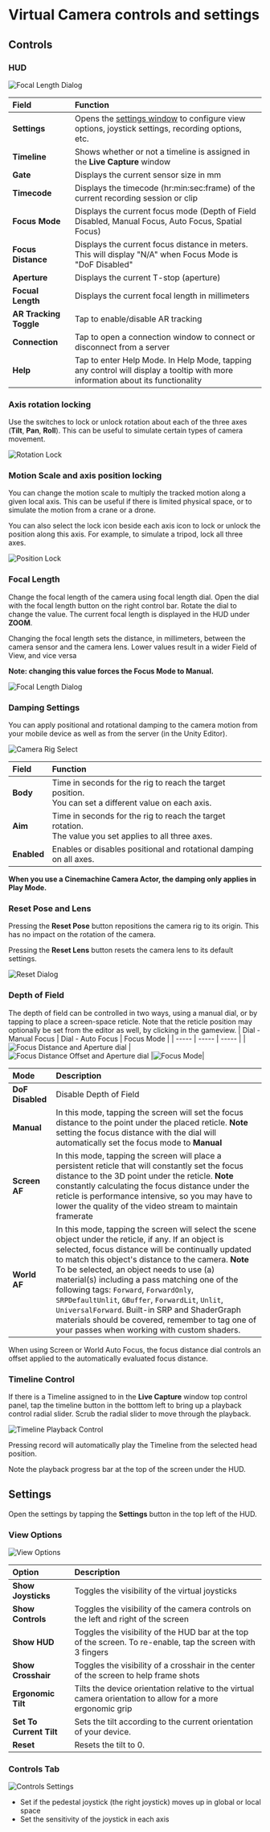 # Virtual Camera controls and settings

## Controls

### HUD

![Focal Length Dialog](images/virtual-camera-hud.png)

| **Field**              | **Function**                                                 |
| :--------------------- | :----------------------------------------------------------- |
| __Settings__           | Opens the [settings window](#settings) to configure view options, joystick settings, recording options, etc. |
| __Timeline__           | Shows whether or not a timeline is assigned in the **Live Capture** window |
| __Gate__               | Displays the current sensor size in mm                       |
| __Timecode__           | Displays the timecode (hr:min:sec:frame) of the current recording session or clip |
| __Focus Mode__         | Displays the current focus mode (Depth of Field Disabled, Manual Focus, Auto Focus, Spatial Focus) |
| __Focus Distance__     | Displays the current focus distance in meters. This will display "N/A" when Focus Mode is "DoF Disabled" |
| __Aperture__           | Displays the current T-stop (aperture)                       |
| __Focual Length__      | Displays the current focal length in millimeters             |
| __AR Tracking Toggle__ | Tap to enable/disable AR tracking                            |
| __Connection__         | Tap to open a connection window to connect or disconnect from a server |
| __Help__               | Tap to enter Help Mode. In Help Mode, tapping any control will display a tooltip with more information about its functionality |


### Axis rotation locking

Use the switches to lock or unlock rotation about each of the three axes (**Tilt**, **Pan**, **Roll**). This can be useful to simulate certain types of camera movement.

![Rotation Lock](images/rotation-axis-lock.png)


### Motion Scale and axis position locking

You can change the motion scale to multiply the tracked motion along a given local axis. This can be useful if there is limited physical space, or to simulate the motion from a crane or a drone.

You can also select the lock icon beside each axis icon to lock or unlock the position along this axis. For example, to simulate a tripod, lock all three axes.

![Position Lock](images/motion-scale.png)


### Focal Length

Change the focal length of the camera using focal length dial. Open the dial with the focal length button on the right control bar. Rotate the dial to change the value. The current focal length is displayed in the HUD under **ZOOM**.

Changing the focal length sets the distance, in millimeters, between the camera sensor and the camera lens. Lower values result in a wider Field of View, and vice versa

**Note: changing this value forces the Focus Mode to Manual.**

![Focal Length Dialog](images/focal-length-dial.png)


### Damping Settings

You can apply positional and rotational damping to the camera motion from your mobile device as well as from the server (in the Unity Editor).

![Camera Rig Select](images/camera-rig-select.png)

| **Field**          | **Function**                                                 |
| :----------------- | :----------------------------------------------------------- |
| __Body__           | Time in seconds for the rig to reach the target position.<br />You can set a different value on each axis. |
| __Aim__            | Time in seconds for the rig to reach the target rotation.<br />The value you set applies to all three axes. |
| __Enabled__ | Enables or disables positional and rotational damping on all axes. |

**When you use a Cinemachine Camera Actor, the damping only applies in Play Mode.**


### Reset Pose and Lens

Pressing the **Reset Pose** button repositions the camera rig to its origin. This has no impact on the rotation of the camera.

Pressing the **Reset Lens** button resets the camera lens to its default settings.

![Reset Dialog](images/reset-dialog.png)


###  Depth of Field
The depth of field can be controlled in two ways, using a manual dial, or by tapping to place a screen-space reticle.
Note that the reticle position may optionally be set from the editor as well, by clicking in the gameview.
| Dial - Manual Focus | Dial - Auto Focus | Focus Mode |
| ----- | ----- | ----- |
|![Focus Distance and Aperture dial](images/focus-distance-aperture.png) | ![Focus Distance Offset and Aperture dial](images/focus-distance-offset-aperture.png) |![Focus Mode](images/focus-mode.png)|

| **Mode**          | **Description**                                                 |
| :----------------- | :----------------------------------------------------------- |
| __DoF Disabled__ | Disable Depth of Field                 |
| __Manual__      | In this mode, tapping the screen will set the focus distance to the point under the placed reticle. **Note** setting the focus distance with the dial will automatically set the focus mode to **Manual**                                        |
| __Screen AF__  | In this mode, tapping the screen will place a persistent reticle that will constantly set the focus distance to the 3D point under the reticle. **Note** constantly calculating the focus distance under the reticle is performance intensive, so you may have to lower the quality of the video stream to maintain framerate |
| __World AF__  | In this mode, tapping the screen will select the scene object under the reticle, if any. If an object is selected, focus distance will be continually updated to match this object's distance to the camera. **Note** To be selected, an object needs to use (a) material(s) including a pass matching one of the following tags: `Forward`, `ForwardOnly`, `SRPDefaultUnlit`, `GBuffer`, `ForwardLit`, `Unlit`, `UniversalForward`. Built-in SRP and ShaderGraph materials should be covered, remember to tag one of your passes when working with custom shaders. |

When using Screen or World Auto Focus, the focus distance dial controls an offset applied to the automatically evaluated focus distance.

###  Timeline Control

If there is a Timeline assigned to in the **Live Capture** window top control panel, tap the timeline button in the botttom left to bring up a playback control radial slider. Scrub the radial slider to move through the playback.

![Timeline Playback Control](images/timeline-radial-control.png)


Pressing record will automatically play the Timeline from the selected head position.

Note the playback progress bar at the top of the screen under the HUD.


## Settings

Open the settings by tapping the **Settings** button in the top left of the HUD.

### View Options

![View Options](images/view-options.png)

| **Option**              | **Description**                                              |
| :---------------------- | :----------------------------------------------------------- |
| __Show Joysticks__      | Toggles the visibility of the virtual joysticks              |
| __Show Controls__       | Toggles the visibility of the camera controls on the left and right of the screen |
| __Show HUD__            | Toggles the visibility of the HUD bar at the top of the screen. To re-enable, tap the screen with 3 fingers |
| __Show Crosshair__      | Toggles the visibility of a crosshair in the center of the screen to help frame shots |
| __Ergonomic Tilt__      | Tilts the device orientation relative to the virtual camera orientation to allow for a more ergonomic grip |
| __Set To Current Tilt__ | Sets the tilt according to the current orientation of your device. |
| __Reset__               | Resets the tilt to 0.                                        |

### Controls Tab

![Controls Settings](images/advanced-settings.png)

* Set if the pedestal joystick (the right joystick) moves up in global or local space
* Set the sensitivity of the joystick in each axis
